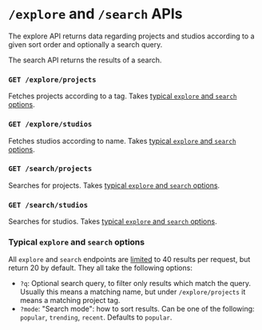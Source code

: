 # `/explore` and `/search` APIs

The explore API returns data regarding projects and studios according to a given sort order and optionally a search query.

The search API returns the results of a search.

### `GET /explore/projects`

Fetches projects according to a tag. Takes [typical `explore` and `search` options](#typical-explore-and-search-options).

### `GET /explore/studios`

Fetches studios according to name. Takes [typical `explore` and `search` options](#typical-explore-and-search-options).

### `GET /search/projects`

Searches for projects. Takes [typical `explore` and `search` options](#typical-explore-and-search-options).

### `GET /search/studios`

Searches for studios. Takes [typical `explore` and `search` options](#typical-explore-and-search-options).

### Typical `explore` and `search` options

All `explore` and `search` endpoints are [limited](../etc/limits_and_offsets.md) to 40 results per request, but return 20 by default. They all take the following options:

* `?q`: Optional search query, to filter only results which match the query. Usually this means a matching name, but under `/explore/projects` it means a matching project tag.
* `?mode`: "Search mode": how to sort results. Can be one of the following: `popular`, `trending`, `recent`. Defaults to `popular`.
